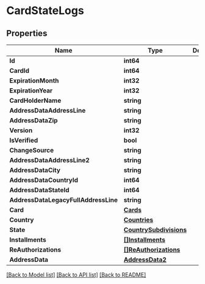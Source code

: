 # CardStateLogs

## Properties

Name | Type | Description | Notes
------------ | ------------- | ------------- | -------------
**Id** | **int64** |  | 
**CardId** | **int64** |  | 
**ExpirationMonth** | **int32** |  | 
**ExpirationYear** | **int32** |  | 
**CardHolderName** | **string** |  | [optional] 
**AddressDataAddressLine** | **string** |  | [optional] 
**AddressDataZip** | **string** |  | [optional] 
**Version** | **int32** |  | 
**IsVerified** | **bool** |  | 
**ChangeSource** | **string** |  | [optional] 
**AddressDataAddressLine2** | **string** |  | [optional] 
**AddressDataCity** | **string** |  | [optional] 
**AddressDataCountryId** | **int64** |  | [optional] 
**AddressDataStateId** | **int64** |  | [optional] 
**AddressDataLegacyFullAddressLine** | **string** |  | [optional] 
**Card** | [**Cards**](Cards.md) |  | [optional] 
**Country** | [**Countries**](Countries.md) |  | [optional] 
**State** | [**CountrySubdivisions**](CountrySubdivisions.md) |  | [optional] 
**Installments** | [**[]Installments**](Installments.md) |  | [optional] 
**ReAuthorizations** | [**[]ReAuthorizations**](ReAuthorizations.md) |  | [optional] 
**AddressData** | [**AddressData2**](AddressData2.md) |  | [optional] 

[[Back to Model list]](../README.md#documentation-for-models) [[Back to API list]](../README.md#documentation-for-api-endpoints) [[Back to README]](../README.md)


